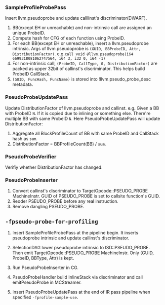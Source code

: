 ### SampleProfileProbePass
Insert llvm.pseudoprobe and update calllinst's discriminator(DWARF).
1. BB(except EH or unreachable) and non-intrinsic call are assigned an unique ProbeID.
2. Compute hash for CFG of each function using ProbeID.
3. For each BB(except EH or unreachable), insert a llvm.pseudoprobe intrinsic. Args of llvm.pseudoprobe is `(GUID, BBProbeID, Attr, DistributionFactor)`. e.g.`call void @llvm.pseudoprobe(i64 6699318081062747564, i64 3, i32 0, i64 -1)`
4. For non-intrinsic call, `(ProbeID, CallType, 0, DistributionFactor)` are packed as upper 32bit of callinst's discriminator. This helps build ProbeID CallStack.
5. `(GUID, FuncHash, FuncName)` is stored into !llvm.pseudo_probe_desc metadata.

### PseudoProbeUpdatePass
Update DistributionFactor of llvm.pseudoprobe and callinst.
e.g. Given a BB with ProbeID `N`. If it is copied due to inlining or something else. There're multiple BB with same ProbeID `N`. Here PseudoProbeUpdatePass will update DistributionFactor:
1. Aggregate all BlockProfileCount of BB with same ProbeID and CallStack hash as `sum`.
2. DistributionFactor = BBProfileCount(BB) / `sum`.

### PseudoProbeVerifier
Verifiy whether DistributionFactor has changed.

### PseudoProbeInserter
1. Convert callinst's discriminator to TargetOpcode::PSEUDO_PROBE MachineInstr. GUID of PSEUDO_PROBE is set to callsite function's GUID.
2. Reoder PSEUDO_PROBE before any real instruction.
3. Remove dangling PSEUDO_PROBE.

## `-fpseudo-probe-for-profiling`
1. Insert SampleProfileProbePass at the pipeline begin. It inserts pseudoprobe intrinsic and update callinst's discriminator.
2. SelectionDAG lower pseudoprobe intrinsic to ISD::PSEUDO_PROBE. Then emit TargetOpcode::PSEUDO_PROBE MachineInstr. Only (GUID, ProbeID, BBType, Attr) is kept.
3. Run PseudoProbeInserter in CG. 
4. PseudoProbeHandler build InlineStack via discriminator and call emitPseudoProbe in MCStreamer.

   
2. Insert PseudoProbeUpdatePass at the end of IR pass pipeline when specified `-fprofile-sample-use`.


